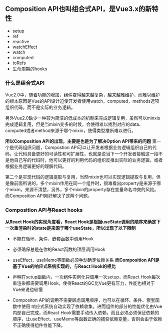 ## Composition API也叫组合式API，是Vue3.x的新特性
- setup
- ref
- reactive
- watchEffect
- watch
- computed
- toRefs
- 生命周期的hooks

### 什么是组合式API

Vue2.0中，随着功能的增加，组件变得越来越复杂，越来越难维护，而难以维护的根本原因是Vue的API设计迫使开发者使用watch，computed，methods选项组织代码，而不是实际的业务逻辑。

另外Vue2.0缺少一种较为简洁的低成本的机制来完成逻辑复用，虽然可以minxis完成逻辑复用，但是当mixin变多的时候，会使得难以找到对应的data、computed或者method来源于哪个mixin，使得类型推断难以进行。

**所以Composition API的出现，主要是也是为了解决Option API带来的问题**
第一个是代码组织问题，Compostion API可以让开发者根据业务逻辑组织自己的代码，让代码具备更好的可读性和可扩展性，也就是说当下一个开发者接触这一段不是他自己写的代码时，他可以更好的利用代码的组织反推出实际的业务逻辑，或者根据业务逻辑更好的理解代码。

第二个是实现代码的逻辑提取与复用，当然mixin也可以实现逻辑提取与复用，但是像前面所说的，多个mixin作用在同一个组件时，很难看出property是来源于哪个mixin，来源不清楚，另外，多个mixin的property存在变量命名冲突的风险。而Composition API刚好解决了这两个问题。
### Composition API与React hooks
**从React Hook的实现角度看，React Hook是根据useState调用的顺序来确定下一次重渲染时的state是来源于哪个useState，所以出现了以下限制**

- 不能在循环、条件、嵌套函数中调用Hook
- 必须确保总是在你的React函数的顶层调用Hook
- useEffect、useMemo等函数必须手动确定依赖关系
**而Composition API是基于Vue的响应式系统实现的，与React Hook的相比**

- 声明在setup函数内，一次组件实例化只调用一次setup，而React Hook每次重渲染都需要调用Hook，使得React的GC比Vue更有压力，性能也相对于Vue来说也较慢
- Compositon API的调用不需要顾虑调用顺序，也可以在循环、条件、嵌套函数中使用
响应式系统自动实现了依赖收集，进而组件的部分的性能优化由Vue内部自己完成，而React Hook需要手动传入依赖，而且必须必须保证依赖的顺序，让useEffect、useMemo等函数正确的捕获依赖变量，否则会由于依赖不正确使得组件性能下降。 

